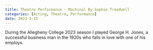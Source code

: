 ```yaml
---
title: Theatre Performance - Machinal By Sophie Treadwell
categories: [Acting, Theatre, Performance]
date: 2023-3-15
---
```

 
During the Allegheny College 2023 season I played George H. Jones, a successful business man in the 1920s who falls in love with one of his employs.